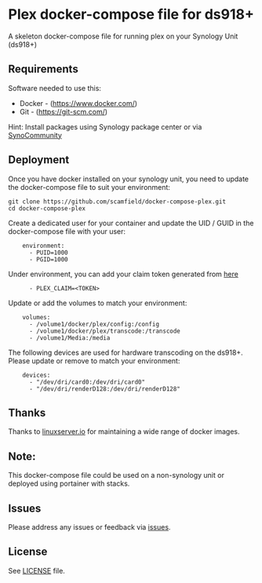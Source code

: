 # Plex docker-compose file for ds918+
A skeleton docker-compose file for running plex on your Synology Unit (ds918+)

## Requirements
Software needed to use this:
* Docker - (https://www.docker.com/)
* Git - (https://git-scm.com/)

Hint: Install packages using Synology package center or via [SynoCommunity](https://synocommunity.com/)

## Deployment

Once you have docker installed on your synology unit, you need to update the docker-compose file to suit your environment:

```
git clone https://github.com/scamfield/docker-compose-plex.git
cd docker-compose-plex
```

Create a dedicated user for your container and update the UID / GUID in the docker-compose file with your user: 

```
    environment:
      - PUID=1000
      - PGID=1000
```

Under environment, you can add your claim token generated from [here](https://www.plex.tv/claim/)

```
      - PLEX_CLAIM=<TOKEN>
```

Update or add the volumes to match your environment:

```
    volumes:
      - /volume1/docker/plex/config:/config
      - /volume1/docker/plex/transcode:/transcode
      - /volume1/Media:/media
```

The following devices are used for hardware transcoding on the ds918+. Please update or remove to match your environment:

```
    devices:
      - "/dev/dri/card0:/dev/dri/card0"
      - "/dev/dri/renderD128:/dev/dri/renderD128"
```

## Thanks

Thanks to [linuxserver.io](https://github.com/linuxserver) for maintaining a wide range of docker images.

## Note:

This docker-compose file could be used on a non-synology unit or deployed using portainer with stacks.

## Issues

Please address any issues or feedback via [issues](https://github.com/scamfield/docker-compose-plex/issues).

## License
See [LICENSE](https://github.com/scamfield/docker-compose-plex/blob/master/LICENSE) file.
